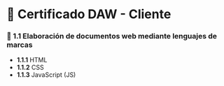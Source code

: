 # 📌 Certificado DAW - Cliente  

### 🔹 1.1 Elaboración de documentos web mediante lenguajes de marcas  
- **1.1.1** HTML  
- **1.1.2** CSS  
- **1.1.3** JavaScript (JS)